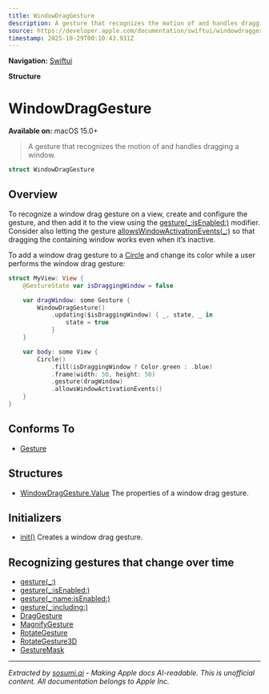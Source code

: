 ```yaml
---
title: WindowDragGesture
description: A gesture that recognizes the motion of and handles dragging a window.
source: https://developer.apple.com/documentation/swiftui/windowdraggesture
timestamp: 2025-10-29T00:10:43.931Z
---
```


**Navigation:** [Swiftui](/documentation/swiftui)

**Structure**

# WindowDragGesture

**Available on:** macOS 15.0+

> A gesture that recognizes the motion of and handles dragging a window.

```swift
struct WindowDragGesture
```

## Overview

To recognize a window drag gesture on a view, create and configure the gesture, and then add it to the view using the [gesture(_:isEnabled:)](/documentation/swiftui/view/gesture(_:isenabled:)) modifier. Consider also letting the gesture [allowsWindowActivationEvents(_:)](/documentation/SwiftUI/View/allowsWindowActivationEvents(_:)) so that dragging the containing window works even when it’s inactive.

To add a window drag gesture to a [Circle](/documentation/swiftui/circle) and change its color while a user performs the window drag gesture:

```swift
struct MyView: View {
    @GestureState var isDraggingWindow = false

    var dragWindow: some Gesture {
        WindowDragGesture()
            .updating($isDraggingWindow) { _, state, _ in
                state = true
            }
    }

    var body: some View {
        Circle()
            .fill(isDraggingWindow ? Color.green : .blue)
            .frame(width: 50, height: 50)
            .gesture(dragWindow)
            .allowsWindowActivationEvents()
    }
}
```

## Conforms To

- [Gesture](/documentation/swiftui/gesture)

## Structures

- [WindowDragGesture.Value](/documentation/swiftui/windowdraggesture/value) The properties of a window drag gesture.

## Initializers

- [init()](/documentation/swiftui/windowdraggesture/init()) Creates a window drag gesture.

## Recognizing gestures that change over time

- [gesture(_:)](/documentation/swiftui/view/gesture(_:))
- [gesture(_:isEnabled:)](/documentation/swiftui/view/gesture(_:isenabled:))
- [gesture(_:name:isEnabled:)](/documentation/swiftui/view/gesture(_:name:isenabled:))
- [gesture(_:including:)](/documentation/swiftui/view/gesture(_:including:))
- [DragGesture](/documentation/swiftui/draggesture)
- [MagnifyGesture](/documentation/swiftui/magnifygesture)
- [RotateGesture](/documentation/swiftui/rotategesture)
- [RotateGesture3D](/documentation/swiftui/rotategesture3d)
- [GestureMask](/documentation/swiftui/gesturemask)

---

*Extracted by [sosumi.ai](https://sosumi.ai) - Making Apple docs AI-readable.*
*This is unofficial content. All documentation belongs to Apple Inc.*

